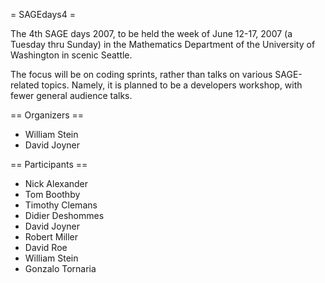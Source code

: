 = SAGEdays4 =

The 4th SAGE days 2007, to be held the week of June 12-17, 2007 (a Tuesday thru Sunday) in the Mathematics Department of the University of Washington in scenic Seattle.

The focus will be on coding sprints, rather than talks on various SAGE-related topics. Namely, it is planned to be a developers workshop, with fewer general audience talks.

== Organizers ==

 * William Stein
 * David Joyner

== Participants ==

 * Nick Alexander
 * Tom Boothby
 * Timothy Clemans
 * Didier Deshommes
 * David Joyner
 * Robert Miller
 * David Roe
 * William Stein
 * Gonzalo Tornaria
